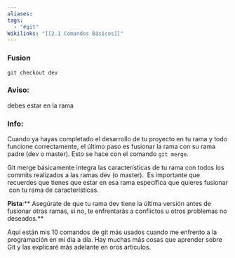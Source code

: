```yaml
---
aliases: 
tags:
  - "#git"
Wikilinks: "[[2.1 Comandos Básicos]]"
---
```

### Fusion
~~~
git checkout dev
~~~
### Aviso:
debes estar en la rama 

### Info:
Cuando ya hayas completado el desarrollo de tu proyecto en tu rama y todo funcione correctamente, el último paso es fusionar la rama con su rama padre (dev o master). Esto se hace con el comando `git merge`.

Git merge básicamente integra las características de tu rama con todos los commits realizados a las ramas dev (o master).  Es importante que recuerdes que tienes que estar en esa rama específica que quieres fusionar  con tu rama de características.

**Pista**:** Asegúrate de que tu rama dev tiene la última versión antes de fusionar otras ramas, si no, te enfrentarás a conflictos u otros problemas no deseados.**

Aquí están mis 10 comandos de git más usados cuando me enfrento a la programación en mi día a día. Hay muchas más cosas que aprender sobre Git y las explicaré más adelante en oros artículos.